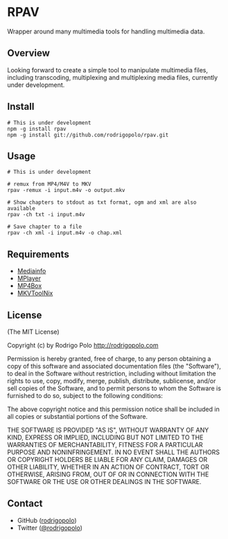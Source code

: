 RPAV
=======

Wrapper around many multimedia tools for handling multimedia data.

Overview
--------
Looking forward to create a simple tool to manipulate multimedia files, including transcoding, multiplexing and multiplexing media files, currently under development.


Install
--------

```
# This is under development
npm -g install rpav
npm -g install git://github.com/rodrigopolo/rpav.git
```

Usage
-----

```
# This is under development

# remux from MP4/M4V to MKV
rpav -remux -i input.m4v -o output.mkv

# Show chapters to stdout as txt format, ogm and xml are also available
rpav -ch txt -i input.m4v

# Save chapter to a file
rpav -ch xml -i input.m4v -o chap.xml
```


Requirements
------------
* [Mediainfo](http://mediaarea.net/en/MediaInfo/Download)
* [MPlayer](http://www.mplayerhq.hu/design7/dload.html#binaries)
* [MP4Box](http://gpac.wp.mines-telecom.fr/downloads/gpac-nightly-builds/)
* [MKVToolNix](https://www.bunkus.org/videotools/mkvtoolnix/downloads.html)



License
-------

(The MIT License)

Copyright (c) by Rodrigo Polo http://rodrigopolo.com

Permission is hereby granted, free of charge, to any person obtaining a copy
of this software and associated documentation files (the "Software"), to deal
in the Software without restriction, including without limitation the rights
to use, copy, modify, merge, publish, distribute, sublicense, and/or sell
copies of the Software, and to permit persons to whom the Software is
furnished to do so, subject to the following conditions:

The above copyright notice and this permission notice shall be included in
all copies or substantial portions of the Software.

THE SOFTWARE IS PROVIDED "AS IS", WITHOUT WARRANTY OF ANY KIND, EXPRESS OR
IMPLIED, INCLUDING BUT NOT LIMITED TO THE WARRANTIES OF MERCHANTABILITY,
FITNESS FOR A PARTICULAR PURPOSE AND NONINFRINGEMENT. IN NO EVENT SHALL THE
AUTHORS OR COPYRIGHT HOLDERS BE LIABLE FOR ANY CLAIM, DAMAGES OR OTHER
LIABILITY, WHETHER IN AN ACTION OF CONTRACT, TORT OR OTHERWISE, ARISING FROM,
OUT OF OR IN CONNECTION WITH THE SOFTWARE OR THE USE OR OTHER DEALINGS IN
THE SOFTWARE.

Contact
-------

* GitHub ([rodrigopolo](http://github.com/rodrigopolo/))
* Twitter ([@rodrigopolo](http://twitter.com/rodrigopolo))
